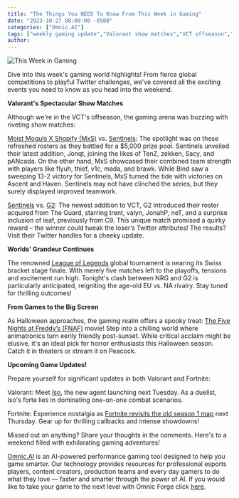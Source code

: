 ```yaml
---
title: "The Things You NEED To Know From This Week in Gaming"
date: "2023-10-27 08:00:00 -0500"
categories: ["Omnic.AI"]
tags: ["weekly gaming update","Valorant show matches","VCT offseason","League of Legends tournament","Five Nights at Freddy’s movie","game-to-film adaptations","Valorant new agent Iso","Fortnite season 1 map","gaming highlights 2023","gaming updates and releases"]
author:
---
```


![This Week in Gaming](/2023-10-27-The-Things-You-NEED-To-Know-From-This-Week-in-Gaming.png)

Dive into this week's gaming world highlights! From fierce global competitions to playful Twitter challenges, we've covered all the exciting events you need to know as you head into the weekend.

**Valorant's Spectacular Show Matches**

Although we're in the VCT's offseason, the gaming arena was buzzing with riveting show matches:

[Moist Moguls X Shopify (MxS)](https://www.vlr.gg/team/13188/moist-x-shopify) vs. [Sentinels](https://www.vlr.gg/team/2/sentinels): The spotlight was on these refreshed rosters as they battled for a $5,000 prize pool. Sentinels unveiled their latest addition, Jonqt, joining the likes of TenZ, zekken, Sacy, and pANcada. On the other hand, MxS showcased their combined team strength with players like flyuh, thief, v1c, mada, and brawk. While Bind saw a sweeping 13-2 victory for Sentinels, MxS turned the tide with victories on Ascent and Haven. Sentinels may not have clinched the series, but they surely displayed improved teamwork.

[Sentinels](https://www.vlr.gg/team/2/sentinels) vs. [G2](https://www.vlr.gg/team/11058/g2-esports): The newest addition to VCT, G2 introduced their roster acquired from The Guard, starring trent, valyn, JonahP, neT, and a surprise inclusion of leaf, previously from C9. This unique match promised a quirky reward – the winner could tweak the loser’s Twitter attributes! The results? Visit their Twitter handles for a cheeky update.

**Worlds' Grandeur Continues**

The renowned [League of Legends](https://lolesports.com/) global tournament is nearing its Swiss bracket stage finale. With merely five matches left to the playoffs, tensions and excitement run high. Tonight's clash between NRG and G2 is particularly anticipated, reigniting the age-old EU vs. NA rivalry. Stay tuned for thrilling outcomes!

**From Games to the Big Screen**

As Halloween approaches, the gaming realm offers a spooky treat: [The Five Nights at Freddy’s (FNAF)](https://www.fivenightsatfreddys.movie/) movie! Step into a chilling world where animatronics turn eerily friendly post-sunset. While critical acclaim might be elusive, it's an ideal pick for horror enthusiasts this Halloween season. Catch it in theaters or stream it on Peacock.

**Upcoming Game Updates!**

Prepare yourself for significant updates in both Valorant and Fortnite:

Valorant: Meet [Iso](https://www.youtube.com/watch?v=jaUJO3uAu5s), the new agent launching next Tuesday. As a duelist, Iso's forte lies in dominating one-on-one combat scenarios.

Fortnite: Experience nostalgia as [Fortnite revisits the old season 1 map](https://www.gamespot.com/articles/fortnite-is-going-back-to-chapter-1-in-next-big-update-but-still-includes-sprinting-and-mantling/1100-6518724/) next Thursday. Gear up for thrilling callbacks and intense showdowns!

Missed out on anything? Share your thoughts in the comments. Here's to a weekend filled with exhilarating gaming adventures!

[Omnic.AI](https://www.omnic.ai/) is an AI-powered performance gaming tool designed to help you game smarter. Our technology provides resources for professional esports players, content creators, production teams and every day gamers to do what they love — faster and smarter through the power of AI. If you would like to take your game to the next level with Omnic Forge click [here](https://forge.omnic.ai/).